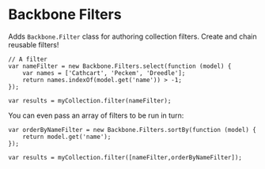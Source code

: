 Backbone Filters
================

Adds `Backbone.Filter` class for authoring collection filters. Create and chain reusable 
filters!

    // A filter
    var nameFilter = new Backbone.Filters.select(function (model) {
        var names = ['Cathcart', 'Peckem', 'Dreedle'];
        return names.indexOf(model.get('name')) > -1;
    });

    var results = myCollection.filter(nameFilter);

You can even pass an array of filters to be run in turn:

    var orderByNameFilter = new Backbone.Filters.sortBy(function (model) {
        return model.get('name');
    });

    var results = myCollection.filter([nameFilter,orderByNameFilter]);

